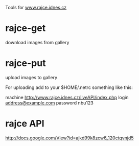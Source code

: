 Tools for www.rajce.idnes.cz

rajce-get
=========

download images from gallery

rajce-put
=========

upload images to gallery

For uploading add to your $HOME/.netrc something like this:

machine http://www.rajce.idnes.cz/liveAPI/index.php login address@example.com password nbu123

rajce API
=========
http://docs.google.com/View?id=ajkd99k8zcw6_120ctqvnjd5
